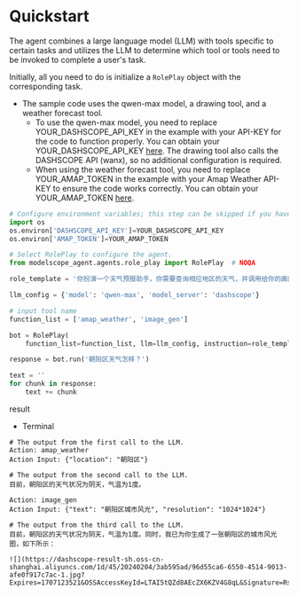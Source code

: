 # Quickstart
The agent combines a large language model (LLM) with tools specific to certain tasks and utilizes the LLM to determine which tool or tools need to be invoked to complete a user's task.

Initially, all you need to do is initialize a `RolePlay` object with the corresponding task.

- The sample code uses the qwen-max model, a drawing tool, and a weather forecast tool.
    - To use the qwen-max model, you need to replace YOUR_DASHSCOPE_API_KEY in the example with your API-KEY for the code to function properly. You can obtain your YOUR_DASHSCOPE_API_KEY [here](https://help.aliyun.com/zh/dashscope/developer-reference/activate-dashscope-and-create-an-api-key). The drawing tool also calls the DASHSCOPE API (wanx), so no additional configuration is required.
    - When using the weather forecast tool, you need to replace YOUR_AMAP_TOKEN in the example with your Amap Weather API-KEY to ensure the code works correctly. You can obtain your YOUR_AMAP_TOKEN [here](https://lbs.amap.com/api/javascript-api-v2/guide/services/weather).

```Python
# Configure environment variables; this step can be skipped if you have already set the API key in your runtime environment in advance.
import os
os.environ['DASHSCOPE_API_KEY']=YOUR_DASHSCOPE_API_KEY
os.environ['AMAP_TOKEN']=YOUR_AMAP_TOKEN

# Select RolePlay to configure the agent.
from modelscope_agent.agents.role_play import RolePlay  # NOQA

role_template = '你扮演一个天气预报助手，你需要查询相应地区的天气，并调用给你的画图工具绘制一张城市的图。'

llm_config = {'model': 'qwen-max', 'model_server': 'dashscope'}

# input tool name
function_list = ['amap_weather', 'image_gen']

bot = RolePlay(
    function_list=function_list, llm=llm_config, instruction=role_template)

response = bot.run('朝阳区天气怎样？')

text = ''
for chunk in response:
    text += chunk
```

result
- Terminal 

```shell
# The output from the first call to the LLM.
Action: amap_weather
Action Input: {"location": "朝阳区"}

# The output from the second call to the LLM.
目前，朝阳区的天气状况为阴天，气温为1度。

Action: image_gen
Action Input: {"text": "朝阳区城市风光", "resolution": "1024*1024"}

# The output from the third call to the LLM.
目前，朝阳区的天气状况为阴天，气温为1度。同时，我已为你生成了一张朝阳区的城市风光图，如下所示：

![](https://dashscope-result-sh.oss-cn-shanghai.aliyuncs.com/1d/45/20240204/3ab595ad/96d55ca6-6550-4514-9013-afe0f917c7ac-1.jpg?Expires=1707123521&OSSAccessKeyId=LTAI5tQZd8AEcZX6KZV4G8qL&Signature=RsJRt7zsv2y4kg7D9QtQHuVkXZY%3D)
```